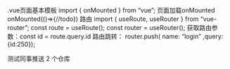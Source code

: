.vue页面基本模板
import { onMounted } from “vue”;
页面加载onMounted
onMounted(()=>{//todo})
路由
import { useRoute, useRouter } from “vue-router”;
const route = useRoute();
const router = useRouter();
获取路由参数：const id = route.query.id
路由跳转： router.push( name: “login” ,query:{id:250});


测试同事推送 2 个仓库